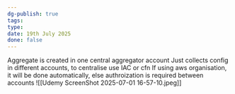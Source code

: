 ```yaml
---
dg-publish: true
tags: 
type: 
date: 19th July 2025
done: false
---
```


Aggregate is created in one central aggregator account
Just collects config in different accounts, to centralise use IAC or cfn
If using aws organisation, it will be done automatically, else authroization is required between accounts
![[Udemy ScreenShot 2025-07-01 16-57-10.jpeg]]


